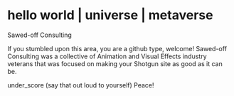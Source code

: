 # hello world | universe | metaverse
Sawed-off Consulting

If you stumbled upon this area, you are a github type, welcome! Sawed-off Consulting was a collective of Animation and Visual Effects industry veterans that was focused on making your Shotgun site as good as it can be.

under_score (say that out loud to yourself)
Peace!
